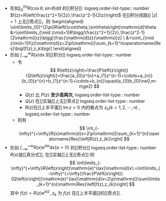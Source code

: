 - 形如$\int_{0}^{2\pi}R\left(\cos\theta,\sin\theta\right)\mathrm{d}\theta$ 的[[积分]]:
  logseq.order-list-type:: number
  $f(z)=R\left(\frac{z^2+1}{2z},\frac{z^2-1}{2iz}\right)$ 在[[积分闭路]] $|z|=1$ 上无[[奇点]]，则
  \begin{aligned}
  \oint\limits_{0}^{2\pi}R\left(\cos\theta,\sin\theta\right)\mathrm{d}\theta &=\oint\limits_{\mid z\mid=1}R\bigg(\frac{z^2+1}{2z},\frac{z^2-1}{2\mathrm{i}z}\bigg)\frac{\mathrm{d}z}{\mathrm{i}z} \\
  &=\oint_{\mid z\mid=1}f(z)\mathrm{d}z=2\pi\mathrm{i}\sum_{k=1}^n\operatorname{Res}\bigl[f(z),z_k\bigr]
  \end{aligned}
- 形如 $\int_{-\infty}^{\infty} R(x)\mathrm{d}x$ 的[[积分]]
  logseq.order-list-type:: number
	- 令
	  $$
	  R\left(z\right)=\frac{P\left(z\right)}{Q\left(z\right)}=\frac{a_{0}z^{n}+a_{1}z^{n-1}+\cdots+a_{n}}{b_{0}z^{n}+b_{1}z^{n-1}+\cdots+b_{n}}\quad(a_{0}b_{0}\ne0,m-n\ge2)
	  $$
		- $Q\left({z}\right)$ 比 $P(z)$ **至少高两次**,
		  logseq.order-list-type:: number
		- $Q(z)$ 在[[实轴]]上无[[零点]]
		  logseq.order-list-type:: number
		- $R\left(z\right)$在[[上半平面]] $\operatorname{Im}z>0$ 内的极点为 $z_k(k=1,2,\cdots,n)$ ,
		  logseq.order-list-type:: number
	- 则有
	  $$
	  \int_{-\infty}^{+\infty}R(x)mathrm{d}x=2\pi\mathrm{i}\sum_{k=1}^{n}\operatorname{Res}\left[R(z),z_{k}\right]
	  $$
- 形如 $\int_{-\infty}^{+\infty}R(x)\mathrm{e}^{\mathrm{i}ax}\mathrm{d}x(a>0)$ 的[[积分]]
  logseq.order-list-type:: number
  $R\left(x\right)$是[[真分式]], 在[[实轴]]上无[[奇点]]·则
  $$
  \int\limits_{-\infty}^{+\infty}R\left(x\right)\mathrm{e}^{iax}\mathrm{d}x\:=\int\limits_{-\infty}^{+\infty}\frac{P\left(x\right)}{Q\left(x\right)}\mathrm{e}^{iax}\mathrm{d}x=2\pi\mathrm{i}\sum\limits_{k=1}^{n}\mathrm{Res}\left[f(z),z_{k}\right]
  $$
  其中 $f(z)=R\left(z\right)\mathrm{e}^{\mathrm{i}az}$, $z_{k}$ 为 $f(z)$ 在[[上半平面]]的[[奇点]].